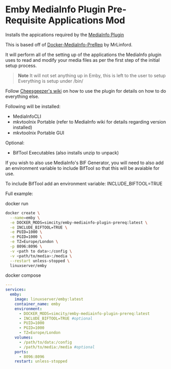 # Emby MediaInfo Plugin Pre-Requisite Applications Mod

Installs the appications required by the [MediaInfo Plugin](https://emby.media/community/index.php?/topic/108984-mediainfo-for-emby-pluginhdr-vision-atmos-dtsx/)

This is based off of [Docker-MediaInfo-PreReq](https://github.com/MrLinford/Docker-MediaInfo-PreReq/tree/main) by MrLinford.

It will perform all of the setting up of the applications the MediaInfo plugin uses to read and modify your media files as per the first step of the initial setup process.

> **Note**
> It will not set anything up in Emby, this is left to the user to setup
> Everything is setup under /bin/

Follow [Cheesgeezer's wiki](https://github.com/Cheesegeezer/MediaInfoWiki/wiki) on how to use the plugin for details on how to do everything else.

Following will be installed:

* MediaInfoCLI
* mkvtoolnix Portable (refer to MediaInfo wiki for details regarding version installed)
* mkvtoolnix Portable GUI

Optional:
* BifTool Executables (also installs unzip to unpack)

If you wish to also use MediaInfo's BIF Generator, you will need to also add an environment variable to include BifTool so that this will be avaiable for use.

To include BifTool add an environment variable:
  INCLUDE_BIFTOOL=TRUE


Full example:

docker run
```bash
docker create \
  --name=emby \
  -e DOCKER_MODS=simcity/emby-mediainfo-plugin-prereq:latest \
  -e INCLUDE_BIFTOOL=TRUE \
  -e PUID=1000 \
  -e PGID=1000 \
  -e TZ=Europe/London \
  -p 8096:8096 \
  -v <path to data>:/config \
  -v <path/to/media>:/media \
  --restart unless-stopped \
  linuxserver/emby
```
 docker compose
```yaml
---
services:
  emby:
    image: linuxserver/emby:latest
    container_name: emby
    environment:
      - DOCKER_MODS=simcity/emby-mediainfo-plugin-prereq:latest
      - INCLUDE_BIFTOOL=TRUE #optional
      - PUID=1000
      - PGID=1000
      - TZ=Europe/London
    volumes:
      - /path/to/data:/config
      - /path/to/media:/media #optional
    ports:
      - 8096:8096
    restart: unless-stopped
```


